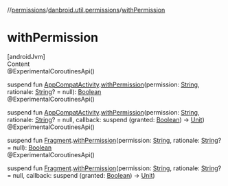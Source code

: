 //[permissions](../index.md)/[danbroid.util.permissions](index.md)/[withPermission](with-permission.md)



# withPermission  
[androidJvm]  
Content  
@ExperimentalCoroutinesApi()  
  
suspend fun [AppCompatActivity](https://developer.android.com/reference/kotlin/androidx/appcompat/app/AppCompatActivity.html).[withPermission](with-permission.md)(permission: [String](https://kotlinlang.org/api/latest/jvm/stdlib/kotlin/-string/index.html), rationale: [String](https://kotlinlang.org/api/latest/jvm/stdlib/kotlin/-string/index.html)? = null): [Boolean](https://kotlinlang.org/api/latest/jvm/stdlib/kotlin/-boolean/index.html)  
@ExperimentalCoroutinesApi()  
  
suspend fun [AppCompatActivity](https://developer.android.com/reference/kotlin/androidx/appcompat/app/AppCompatActivity.html).[withPermission](with-permission.md)(permission: [String](https://kotlinlang.org/api/latest/jvm/stdlib/kotlin/-string/index.html), rationale: [String](https://kotlinlang.org/api/latest/jvm/stdlib/kotlin/-string/index.html)? = null, callback: suspend (granted: [Boolean](https://kotlinlang.org/api/latest/jvm/stdlib/kotlin/-boolean/index.html)) -> [Unit](https://kotlinlang.org/api/latest/jvm/stdlib/kotlin/-unit/index.html))  
@ExperimentalCoroutinesApi()  
  
suspend fun [Fragment](https://developer.android.com/reference/kotlin/androidx/fragment/app/Fragment.html).[withPermission](with-permission.md)(permission: [String](https://kotlinlang.org/api/latest/jvm/stdlib/kotlin/-string/index.html), rationale: [String](https://kotlinlang.org/api/latest/jvm/stdlib/kotlin/-string/index.html)? = null): [Boolean](https://kotlinlang.org/api/latest/jvm/stdlib/kotlin/-boolean/index.html)  
@ExperimentalCoroutinesApi()  
  
suspend fun [Fragment](https://developer.android.com/reference/kotlin/androidx/fragment/app/Fragment.html).[withPermission](with-permission.md)(permission: [String](https://kotlinlang.org/api/latest/jvm/stdlib/kotlin/-string/index.html), rationale: [String](https://kotlinlang.org/api/latest/jvm/stdlib/kotlin/-string/index.html)? = null, callback: suspend (granted: [Boolean](https://kotlinlang.org/api/latest/jvm/stdlib/kotlin/-boolean/index.html)) -> [Unit](https://kotlinlang.org/api/latest/jvm/stdlib/kotlin/-unit/index.html))  



